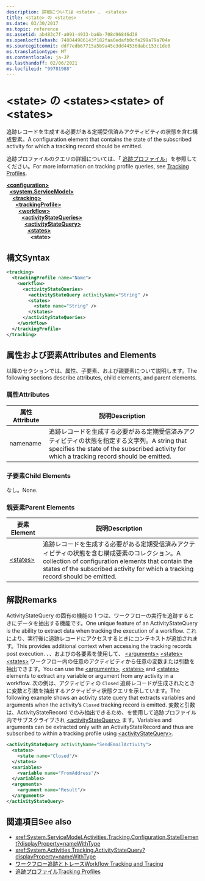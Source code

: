 ```yaml
---
description: 詳細については <state> 、 <states>
title: <state> の <states>
ms.date: 03/30/2017
ms.topic: reference
ms.assetid: ab483c7f-a091-4933-ba6b-708d96846d38
ms.openlocfilehash: 748044986143f182faa0edafb0cfe299a79a704e
ms.sourcegitcommit: ddf7edb67715a5b9a45e3dd44536dabc153c1de0
ms.translationtype: MT
ms.contentlocale: ja-JP
ms.lasthandoff: 02/06/2021
ms.locfileid: "99781988"
---
```

# <a name="state-of-states"></a><span data-ttu-id="05d3a-103">\<state> の \<states></span><span class="sxs-lookup"><span data-stu-id="05d3a-103">\<state> of \<states></span></span>

<span data-ttu-id="05d3a-104">追跡レコードを生成する必要がある定期受信済みアクティビティの状態を含む構成要素。</span><span class="sxs-lookup"><span data-stu-id="05d3a-104">A configuration element that contains the state of the subscribed activity for which a tracking record should be emitted.</span></span>  
  
 <span data-ttu-id="05d3a-105">追跡プロファイルのクエリの詳細については、「 [追跡プロファイル](../../../windows-workflow-foundation/tracking-profiles.md)」を参照してください。</span><span class="sxs-lookup"><span data-stu-id="05d3a-105">For more information on tracking profile queries, see [Tracking Profiles](../../../windows-workflow-foundation/tracking-profiles.md).</span></span>  
  
[**\<configuration>**](../configuration-element.md)\
&nbsp;&nbsp;[**\<system.ServiceModel>**](system-servicemodel-of-workflow.md)\
&nbsp;&nbsp;&nbsp;&nbsp;[**\<tracking>**](tracking.md)\
&nbsp;&nbsp;&nbsp;&nbsp;&nbsp;&nbsp;[**\<trackingProfile>**](trackingprofile.md)\
&nbsp;&nbsp;&nbsp;&nbsp;&nbsp;&nbsp;&nbsp;&nbsp;[**\<workflow>**](workflow.md)\
&nbsp;&nbsp;&nbsp;&nbsp;&nbsp;&nbsp;&nbsp;&nbsp;&nbsp;&nbsp;[**\<activityStateQueries>**](activitystatequeries.md)\
&nbsp;&nbsp;&nbsp;&nbsp;&nbsp;&nbsp;&nbsp;&nbsp;&nbsp;&nbsp;&nbsp;&nbsp;[**\<activityStateQuery>**](activitystatequery.md)\
&nbsp;&nbsp;&nbsp;&nbsp;&nbsp;&nbsp;&nbsp;&nbsp;&nbsp;&nbsp;&nbsp;&nbsp;&nbsp;&nbsp;[**\<states>**](states-of-activitystatequery.md)\
&nbsp;&nbsp;&nbsp;&nbsp;&nbsp;&nbsp;&nbsp;&nbsp;&nbsp;&nbsp;&nbsp;&nbsp;&nbsp;&nbsp;&nbsp;&nbsp;**\<state>**  
  
## <a name="syntax"></a><span data-ttu-id="05d3a-106">構文</span><span class="sxs-lookup"><span data-stu-id="05d3a-106">Syntax</span></span>  
  
```xml  
<tracking>
  <trackingProfile name="Name">
    <workflow>
      <activityStateQueries>
        <activityStateQuery activityName="String" />
        <states>
          <state name="String" />
        </states>
      </activityStateQueries>
    </workflow>
  </trackingProfile>
</tracking>  
```  
  
## <a name="attributes-and-elements"></a><span data-ttu-id="05d3a-107">属性および要素</span><span class="sxs-lookup"><span data-stu-id="05d3a-107">Attributes and Elements</span></span>  

 <span data-ttu-id="05d3a-108">以降のセクションでは、属性、子要素、および親要素について説明します。</span><span class="sxs-lookup"><span data-stu-id="05d3a-108">The following sections describe attributes, child elements, and parent elements.</span></span>  
  
### <a name="attributes"></a><span data-ttu-id="05d3a-109">属性</span><span class="sxs-lookup"><span data-stu-id="05d3a-109">Attributes</span></span>  
  
|<span data-ttu-id="05d3a-110">属性</span><span class="sxs-lookup"><span data-stu-id="05d3a-110">Attribute</span></span>|<span data-ttu-id="05d3a-111">説明</span><span class="sxs-lookup"><span data-stu-id="05d3a-111">Description</span></span>|  
|---------------|-----------------|  
|<span data-ttu-id="05d3a-112">name</span><span class="sxs-lookup"><span data-stu-id="05d3a-112">name</span></span>|<span data-ttu-id="05d3a-113">追跡レコードを生成する必要がある定期受信済みアクティビティの状態を指定する文字列。</span><span class="sxs-lookup"><span data-stu-id="05d3a-113">A string that specifies the state of the subscribed activity for which a tracking record should be emitted.</span></span>|  
  
### <a name="child-elements"></a><span data-ttu-id="05d3a-114">子要素</span><span class="sxs-lookup"><span data-stu-id="05d3a-114">Child Elements</span></span>  

 <span data-ttu-id="05d3a-115">なし。</span><span class="sxs-lookup"><span data-stu-id="05d3a-115">None.</span></span>  
  
### <a name="parent-elements"></a><span data-ttu-id="05d3a-116">親要素</span><span class="sxs-lookup"><span data-stu-id="05d3a-116">Parent Elements</span></span>  
  
|<span data-ttu-id="05d3a-117">要素</span><span class="sxs-lookup"><span data-stu-id="05d3a-117">Element</span></span>|<span data-ttu-id="05d3a-118">説明</span><span class="sxs-lookup"><span data-stu-id="05d3a-118">Description</span></span>|  
|-------------|-----------------|  
|[\<states>](states-of-activitystatequery.md)|<span data-ttu-id="05d3a-119">追跡レコードを生成する必要がある定期受信済みアクティビティの状態を含む構成要素のコレクション。</span><span class="sxs-lookup"><span data-stu-id="05d3a-119">A collection of configuration elements that contain the states of the subscribed activity for which a tracking record should be emitted.</span></span>|  
  
## <a name="remarks"></a><span data-ttu-id="05d3a-120">解説</span><span class="sxs-lookup"><span data-stu-id="05d3a-120">Remarks</span></span>  

 <span data-ttu-id="05d3a-121">ActivityStateQuery の固有の機能の 1 つは、ワークフローの実行を追跡するときにデータを抽出する機能です。</span><span class="sxs-lookup"><span data-stu-id="05d3a-121">One unique feature of an ActivityStateQuery is the ability to extract data when tracking the execution of a workflow.</span></span> <span data-ttu-id="05d3a-122">これにより、実行後に追跡レコードにアクセスするときにコンテキストが追加されます。</span><span class="sxs-lookup"><span data-stu-id="05d3a-122">This provides additional context when accessing the tracking records post execution.</span></span> <span data-ttu-id="05d3a-123">、、およびの各要素を使用して、 [\<arguments>](arguments.md) [\<states>](states.md) [\<states>](states.md) ワークフロー内の任意のアクティビティから任意の変数または引数を抽出できます。</span><span class="sxs-lookup"><span data-stu-id="05d3a-123">You can use the [\<arguments>](arguments.md), [\<states>](states.md) and [\<states>](states.md) elements to extract any variable or argument from any activity in a workflow.</span></span> <span data-ttu-id="05d3a-124">次の例は、アクティビティの `Closed` 追跡レコードが生成されたときに変数と引数を抽出するアクティビティ状態クエリを示しています。</span><span class="sxs-lookup"><span data-stu-id="05d3a-124">The following example shows an activity state query that extracts variables and arguments when the activity’s `Closed` tracking record is emitted.</span></span> <span data-ttu-id="05d3a-125">変数と引数は、ActivityStateRecord でのみ抽出できるため、を使用して追跡プロファイル内でサブスクライブされ [\<activityStateQuery>](activitystatequery.md) ます。</span><span class="sxs-lookup"><span data-stu-id="05d3a-125">Variables and arguments can be extracted only with an ActivityStateRecord and thus are subscribed to within a tracking profile using [\<activityStateQuery>](activitystatequery.md).</span></span>  
  
```xml  
<activityStateQuery activityName="SendEmailActivity">  
  <states>  
    <state name="Closed"/>  
  </states>  
  <variables>  
    <variable name="FromAddress"/>  
  </variables>  
  <arguments>  
    <argument name="Result"/>  
  </arguments>  
</activityStateQuery>  
```  
  
## <a name="see-also"></a><span data-ttu-id="05d3a-126">関連項目</span><span class="sxs-lookup"><span data-stu-id="05d3a-126">See also</span></span>

- <xref:System.ServiceModel.Activities.Tracking.Configuration.StateElement?displayProperty=nameWithType>
- <xref:System.Activities.Tracking.ActivityStateQuery?displayProperty=nameWithType>
- [<span data-ttu-id="05d3a-127">ワークフロー追跡とトレース</span><span class="sxs-lookup"><span data-stu-id="05d3a-127">Workflow Tracking and Tracing</span></span>](../../../windows-workflow-foundation/workflow-tracking-and-tracing.md)
- [<span data-ttu-id="05d3a-128">追跡プロファイル</span><span class="sxs-lookup"><span data-stu-id="05d3a-128">Tracking Profiles</span></span>](../../../windows-workflow-foundation/tracking-profiles.md)

